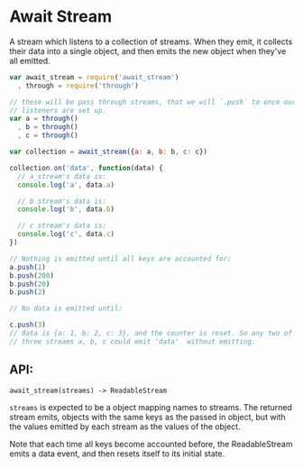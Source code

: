 # Await Stream

A stream which listens to a collection of streams. When they emit, it collects
their data into a single object, and then emits the new object when they've all
emitted.

```javascript
var await_stream = require('await_stream')
  , through = require('through')

// these will be pass through streams, that we will `.push` to once our
// listeners are set up.
var a = through()
  , b = through()
  , c = through()

var collection = await_stream({a: a, b: b, c: c})

collection.on('data', function(data) {
  // a_stream's data is:
  console.log('a', data.a)

  // b stream's data is:
  console.log('b', data.b)

  // c stream's data is:
  console.log('c', data.c)
})

// Nothing is emitted until all keys are accounted for:
a.push(1)
b.push(200)
b.push(20)
b.push(2)

// No data is emitted until:

c.push(3)
// data is {a: 1, b: 2, c: 3}, and the counter is reset. So any two of the
// three streams a, b, c could emit 'data'  without emitting.
```

## API:

`await_stream(streams) -> ReadableStream`

`streams` is expected to be a object mapping names to streams. The
returned stream emits, objects with the same keys as the passed in object, but
with the values emitted by each stream as the values of the object.

Note that each time all keys become accounted before, the ReadableStream emits
a data event, and then resets itself to its initial state.




